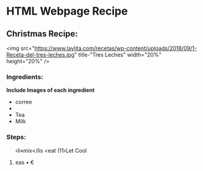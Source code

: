 <h1> HTML Webpage Recipe </h1>
<h2> Christmas Recipe: </h2>

<img
src="https://www.laylita.com/recetas/wp-content/uploads/2018/09/1-Receta-del-tres-leches.jpg"
title-"Tres Leches"
width="20%"
height="20%" />
            
<h3> Ingredients: </h3>
<b> Include Images of each ingredient </b>

<ul>
<li>corree<li>
<li>Tea</li>
<li>Milk</li>  
</ul>

<h3> Steps: </h3>
<ol>
 
‹li»mix</lis
<eat
(11›Let Cool<li>
eas
•
€
